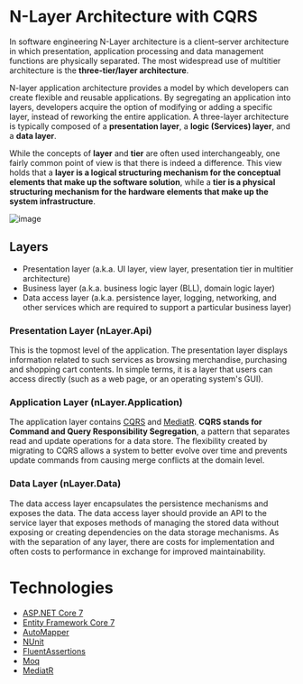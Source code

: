 # N-Layer Architecture with CQRS

In software engineering N-Layer architecture is a client–server architecture in which presentation, application processing and data management functions are physically separated. The most widespread use of multitier architecture is the **three-tier/layer architecture**.

N-layer application architecture provides a model by which developers can create flexible and reusable applications. By segregating an application into layers, developers acquire the option of modifying or adding a specific layer, instead of reworking the entire application. A three-layer architecture is typically composed of a **presentation layer**, a **logic (Services) layer**, and a **data layer**.

While the concepts of **layer** and **tier** are often used interchangeably, one fairly common point of view is that there is indeed a difference. This view holds that a **layer is a logical structuring mechanism for the conceptual elements that make up the software solution**, while a **tier is a physical structuring mechanism for the hardware elements that make up the system infrastructure**.

![image](https://user-images.githubusercontent.com/34960418/205287285-4da1e84e-d886-4952-8ea5-ca47b928cab7.png)

## Layers

- Presentation layer (a.k.a. UI layer, view layer, presentation tier in multitier architecture)
- Business layer (a.k.a. business logic layer (BLL), domain logic layer)
- Data access layer (a.k.a. persistence layer, logging, networking, and other services which are required to support a particular business layer)

### Presentation Layer (nLayer.Api)

This is the topmost level of the application. The presentation layer displays information related to such services as browsing merchandise, purchasing and shopping cart contents. In simple terms, it is a layer that users can access directly (such as a web page, or an operating system's GUI).

### Application Layer (nLayer.Application)

The application layer contains [CQRS](https://github.com/pirocorp/CSharp-Masterclass/tree/main/09.%20CQRS) and [MediatR](https://github.com/jbogard/MediatR). **CQRS stands for Command and Query Responsibility Segregation**, a pattern that separates read and update operations for a data store. The flexibility created by migrating to CQRS allows a system to better evolve over time and prevents update commands from causing merge conflicts at the domain level.

### Data Layer (nLayer.Data)

The data access layer encapsulates the persistence mechanisms and exposes the data. The data access layer should provide an API to the service layer that exposes methods of managing the stored data without exposing or creating dependencies on the data storage mechanisms. As with the separation of any layer, there are costs for implementation and often costs to performance in exchange for improved maintainability.

# Technologies

- [ASP.NET Core 7](https://learn.microsoft.com/en-us/aspnet/core/introduction-to-aspnet-core?view=aspnetcore-7.0)
- [Entity Framework Core 7](https://learn.microsoft.com/en-us/ef/core/)
- [AutoMapper](https://automapper.org/)
- [NUnit](https://nunit.org/)
- [FluentAssertions](https://fluentassertions.com/)
- [Moq](https://github.com/moq)
- [MediatR](https://github.com/jbogard/MediatR)

